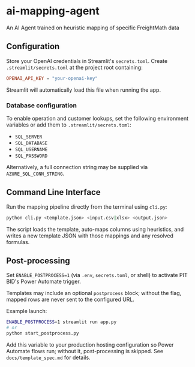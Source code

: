# ai-mapping-agent
An AI Agent trained on heuristic mapping of specific FreightMath data

## Configuration

Store your OpenAI credentials in Streamlit's `secrets.toml`.
Create `.streamlit/secrets.toml` at the project root containing:

```toml
OPENAI_API_KEY = "your-openai-key"
```

Streamlit will automatically load this file when running the app.

### Database configuration

To enable operation and customer lookups, set the following environment variables
or add them to `.streamlit/secrets.toml`:

- `SQL_SERVER`
- `SQL_DATABASE`
- `SQL_USERNAME`
- `SQL_PASSWORD`

Alternatively, a full connection string may be supplied via
`AZURE_SQL_CONN_STRING`.

## Command Line Interface

Run the mapping pipeline directly from the terminal using `cli.py`:

```bash
python cli.py <template.json> <input.csv|xlsx> <output.json>
```

The script loads the template, auto-maps columns using heuristics, and writes a
new template JSON with those mappings and any resolved formulas.

## Post-processing

Set `ENABLE_POSTPROCESS=1` (via `.env`, `secrets.toml`, or shell) to activate
PIT BID's Power Automate trigger.

Templates may include an optional `postprocess` block; without the flag, mapped
rows are never sent to the configured URL.

Example launch:

```bash
ENABLE_POSTPROCESS=1 streamlit run app.py
# or
python start_postprocess.py
```

Add this variable to your production hosting configuration so Power Automate
flows run; without it, post-processing is skipped. See `docs/template_spec.md`
for details.
